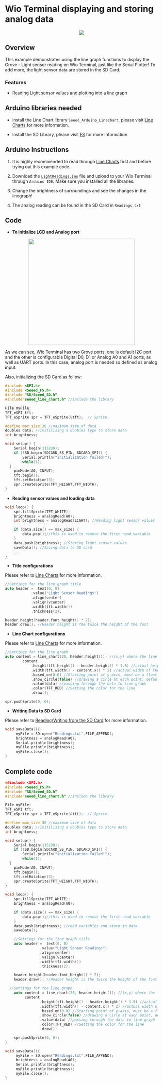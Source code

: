 # Wio Terminal displaying and storing analog data

<div align=center><img src="https://files.seeedstudio.com/wiki/Wio-Terminal/img/C0282.2019-11-28%2018_28_03.gif"/></div>

## Overview

This example demonstrates using the line graph functions to display the Grove - Light sensor reading on Wio Terminal, just like the Serial Plotter! To add more, the light sensor data are stored in the SD Card.

### Features

- Reading Light sensor values and plotting into a line graph

## Arduino libraries needed

- Install the Line Chart library `Seeed_Arduino_Linechart`, please visit [Line Charts](https://wiki.seeedstudio.com/Wio-Terminal-LCD-Linecharts/) for more information.

- Install the SD Library, please visit [FS](https://wiki.seeedstudio.com/Wio-Terminal-FS-Overview/) for more information.

## Arduino Instructions

1. It is highly recommended to read through [Line Charts](https://wiki.seeedstudio.com/Wio-Terminal-LCD-Linecharts/) first and before trying out this example code.

2. Download the [`LightReadings.ino`](https://files.seeedstudio.com/wiki/Wio-Terminal/res/LightReadings.ino.zip) file and upload to your Wio Terminal through `Arduino IDE`. Make sure you installed all the libraries.

3. Change the brightness of surroundings and see the changes in the linegraph!

4. The analog reading can be found in the SD Card in `Readings.txt`

## Code

- **To initialize LCD and Analog port**

<div align=center><img width=350 src="https://files.seeedstudio.com/wiki/Wio-Terminal/img/Xnip2020-03-03_12-28-29.jpg"/></div>

As we can see, Wio Terminal has two Grove ports, one is default I2C port and the other is configurable Digital D0, D1 or Analog A0 and A1 ports, as well as UART ports. In this case, analog port is needed so defined as analog input.

Also, initializing the SD Card as follow:

```cpp
#include <SPI.h>
#include <Seeed_FS.h>
#include "SD/Seeed_SD.h"
#include"seeed_line_chart.h" //include the library

File myFile;
TFT_eSPI tft;
TFT_eSprite spr = TFT_eSprite(&tft);  // Sprite 

#define max_size 30 //maximum size of data
doubles data; //Initilising a doubles type to store data
int brightness;

void setup() {
    Serial.begin(115200);
    if (!SD.begin(SDCARD_SS_PIN, SDCARD_SPI)) {
        Serial.println("initialization failed!");
        while(1);
  }
    pinMode(A0, INPUT);
    tft.begin();
    tft.setRotation(3);
    spr.createSprite(TFT_HEIGHT,TFT_WIDTH);
}
```

- **Reading sensor values and loading data**

```cpp
void loop() {
    spr.fillSprite(TFT_WHITE);
    brightness = analogRead(A0);
    int brightness = analogRead(LIGHT); //Reading light sensor values

    if (data.size() == max_size) {
        data.pop();//this is used to remove the first read variable
    }
    data.push(brightness); //Storing light sensor values
    saveData(); //Saving data to SD card
    ...
}
```

- **Title configurations**

Please refer to [Line Charts](https://wiki.seeedstudio.com/Wio-Terminal-LCD-Linecharts/) for more information.

```cpp
//Settings for the line graph title
auto header =  text(0, 0)
            .value("Light Sensor Readings")
            .align(center)
            .valign(vcenter)
            .width(tft.width())
            .thickness(2);

header.height(header.font_height() * 2);
header.draw(); //Header height is the twice the height of the font
```

- **Line Chart configurations**

Please refer to [Line Charts](https://wiki.seeedstudio.com/Wio-Terminal-LCD-Linecharts/) for more information.

```cpp
//Settings for the line graph
auto content = line_chart(20, header.height()); //(x,y) where the line graph begins
        content
            .height(tft.height() - header.height() * 1.5) //actual height of the line chart
            .width(tft.width() - content.x() * 2) //actual width of the line chart
            .based_on(0.0) //Starting point of y-axis, must be a float
            .show_circle(false) //drawing a cirle at each point, default is on.
            .value(data) //passing through the data to line graph
            .color(TFT_RED) //Setting the color for the line
            .draw();

spr.pushSprite(0, 0);
```

- **Writing Data to SD Card**

Please refer to [Reading/Writing from the SD Card](https://wiki.seeedstudio.com/Wio-Terminal-FS-ReadWrite/) for more information.

```cpp
void saveData(){
     myFile = SD.open("Readings.txt",FILE_APPEND);
     brightness = analogRead(A0);
     Serial.println(brightness);
     myFile.println(brightness);
     myFile.close();
}
```

## Complete code

```cpp
##include <SPI.h>
#include <Seeed_FS.h>
#include "SD/Seeed_SD.h"
#include"seeed_line_chart.h" //include the library

File myFile;
TFT_eSPI tft;
TFT_eSprite spr = TFT_eSprite(&tft);  // Sprite 

#define max_size 30 //maximum size of data
doubles data; //Initilising a doubles type to store data
int brightness;

void setup() {
    Serial.begin(115200);
    if (!SD.begin(SDCARD_SS_PIN, SDCARD_SPI)) {
        Serial.println("initialization failed!");
        while(1);
  }
    pinMode(A0, INPUT);
    tft.begin();
    tft.setRotation(3);
    spr.createSprite(TFT_HEIGHT,TFT_WIDTH);
}

void loop() {
    spr.fillSprite(TFT_WHITE);
    brightness = analogRead(A0);

    if (data.size() == max_size) {
        data.pop();//this is used to remove the first read variable
    }
    data.push(brightness); //read variables and store in data
    saveData();

    //Settings for the line graph title
    auto header =  text(0, 0)
                .value("Light Sensor Readings")
                .align(center)
                .valign(vcenter)
                .width(tft.width())
                .thickness(2);

    header.height(header.font_height() * 2);
    header.draw(); //Header height is the twice the height of the font

  //Settings for the line graph
    auto content = line_chart(20, header.height()); //(x,y) where the line graph begins
         content
                .height(tft.height() - header.height() * 1.5) //actual height of the line chart
                .width(tft.width() - content.x() * 2) //actual width of the line chart
                .based_on(0.0) //Starting point of y-axis, must be a float
                .show_circle(false) //drawing a cirle at each point, default is on.
                .value(data) //passing through the data to line graph
                .color(TFT_RED) //Setting the color for the line
                .draw();

    spr.pushSprite(0, 0);
}

void saveData(){
     myFile = SD.open("Readings.txt",FILE_APPEND);
     brightness = analogRead(A0);
     Serial.println(brightness);
     myFile.println(brightness);
     myFile.close();
}
```
